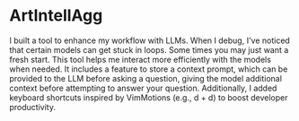 # ArtIntellAgg
I built a tool to enhance my workflow with LLMs. When I debug, I've noticed that certain models can get stuck in loops. Some times you may just want a fresh start. This tool helps me interact more efficiently with the models when needed. It includes a feature to store a context prompt, which can be provided to the LLM before asking a question, giving the model additional context before attempting to answer your question. Additionally, I added keyboard shortcuts inspired by VimMotions (e.g., d + d) to boost developer productivity.
